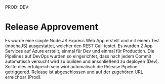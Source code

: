 PROD:
DEV: 

# Release Approvement
Es wurde eine simple Node.JS Express Web App erstellt und mit einem Test (mochaJS) ausgestattet,
welcher den REST Call testet.
Es wurden 2 App Services auf Azure erstellt, einmal für Dev und einmal für Production.
Die Pipelines auf DevOps wurden so eingerichtet, dass nach jedem Commit automatisch versucht
wird zu builden und anschließend zu deployen (Dev). Sollte dies erfolgreich sein wird automatisch die
Release Pipeline getriggered.
Release ist abgeschlossen und auf der zugehören URL erreichbar (Prod).